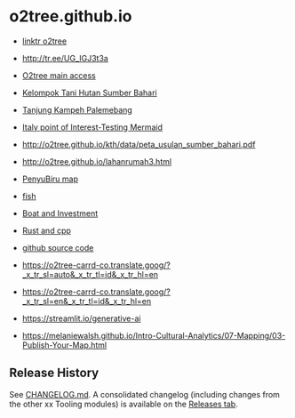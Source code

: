 # o2tree.github.io

- [linktr o2tree](http://linktr.ee/o2tr)
- http://tr.ee/UG_IGJ3t3a
- [O2tree main access](http://o2tree.carrd.co)
- [Kelompok Tani Hutan Sumber Bahari](http://o2tree.github.io/KTHSumberBahari.html)
- [Tanjung Kampeh Palemebang](http://o2tree.github.io/tanjungkampeh.html)
- [Italy point of Interest-Testing Mermaid](http://o2tree.github.io/italy.html)


- http://o2tree.github.io/kth/data/peta_usulan_sumber_bahari.pdf
- http://o2tree.github.io/lahanrumah3.html
- [PenyuBiru map](http://o2tree.github.io/penyubiru.html)
- [fish](http://o2tree.github.io/fish.html)
- [Boat and Investment](http://o2tree.github.io/boat.html)
- [Rust and cpp](http://o2tree.github.io/rustcpp.html)

- [github source code](https://github.com/o2tree/o2tree.github.io/tree/main)
- https://o2tree-carrd-co.translate.goog/?_x_tr_sl=auto&_x_tr_tl=id&_x_tr_hl=en
- https://o2tree-carrd-co.translate.goog/?_x_tr_sl=en&_x_tr_tl=id&_x_tr_hl=en
- https://streamlit.io/generative-ai

- https://melaniewalsh.github.io/Intro-Cultural-Analytics/07-Mapping/03-Publish-Your-Map.html

## Release History

See [CHANGELOG.md](CHANGELOG.md).
A consolidated changelog (including changes from the other xx Tooling modules) is available on the [Releases tab](https://github.com/o2tree/releases).

